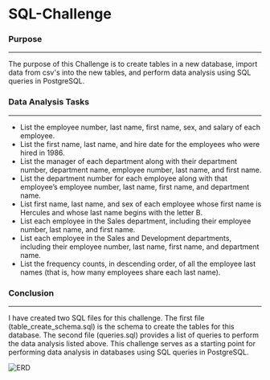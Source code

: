 # SQL-Challenge

### Purpose
-----------------------------------------------------------------------------------
The purpose of this Challenge is to create tables in a new database, import data from csv's into the new tables, and perform data analysis using SQL queries in PostgreSQL.

### Data Analysis Tasks
-----------------------------------------------------------------------------------
  - List the employee number, last name, first name, sex, and salary of each employee.
  - List the first name, last name, and hire date for the employees who were hired in 1986. 
  - List the manager of each department along with their department number, department name, employee number, last name, and first name. 
  - List the department number for each employee along with that employee’s employee number, last name, first name, and department name. 
  - List first name, last name, and sex of each employee whose first name is Hercules and whose last name begins with the letter B. 
  - List each employee in the Sales department, including their employee number, last name, and first name. 
  - List each employee in the Sales and Development departments, including their employee number, last name, first name, and department name. 
  - List the frequency counts, in descending order, of all the employee last names (that is, how many employees share each last name).

### Conclusion
-----------------------------------------------------------------------------------
I have created two SQL files for this challenge. The first file (table_create_schema.sql) is the schema to create the tables for this database.
The second file (queries.sql) provides a list of queries to perform the data analysis listed above. This challenge serves as a starting point for performing data analysis in databases using SQL queries in PostgreSQL.


![ERD](https://github.com/nCervantez/SQL-Challenge/assets/134685991/9f795666-cbd5-427e-a89c-bdabe973c02e)
